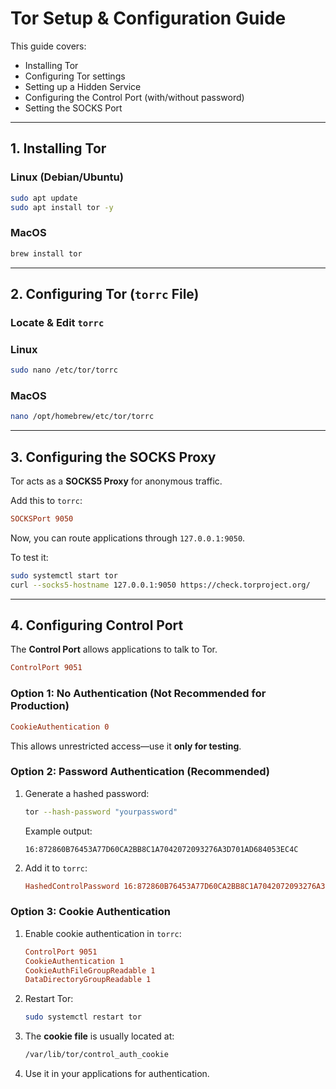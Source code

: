 # **Tor Setup & Configuration Guide**

This guide covers:
- Installing Tor  
- Configuring Tor settings  
- Setting up a Hidden Service  
- Configuring the Control Port (with/without password)  
- Setting the SOCKS Port  

---

## **1. Installing Tor**
### **Linux (Debian/Ubuntu)**
```bash
sudo apt update
sudo apt install tor -y
```

### MacOS
```bash
brew install tor
```

---

## **2. Configuring Tor (`torrc` File)**
### **Locate & Edit `torrc`**
### Linux
```bash
sudo nano /etc/tor/torrc
```
### MacOS
```bash
nano /opt/homebrew/etc/tor/torrc
```

---

## **3. Configuring the SOCKS Proxy**
Tor acts as a **SOCKS5 Proxy** for anonymous traffic.

Add this to `torrc`:
```ini
SOCKSPort 9050
```
Now, you can route applications through `127.0.0.1:9050`.

To test it:
```bash
sudo systemctl start tor
curl --socks5-hostname 127.0.0.1:9050 https://check.torproject.org/
```
---

## **4. Configuring Control Port**
The **Control Port** allows applications to talk to Tor.
```ini
ControlPort 9051
```

### **Option 1: No Authentication (Not Recommended for Production)**
```ini
CookieAuthentication 0
```
This allows unrestricted access—use it **only for testing**.

### **Option 2: Password Authentication (Recommended)**
1. Generate a hashed password:
   ```bash
   tor --hash-password "yourpassword"
   ```
   Example output:
   ```
   16:872860B76453A77D60CA2BB8C1A7042072093276A3D701AD684053EC4C
   ```
2. Add it to `torrc`:
   ```ini
   HashedControlPassword 16:872860B76453A77D60CA2BB8C1A7042072093276A3D701AD684053EC4C
   ```

### **Option 3: Cookie Authentication**
1. Enable cookie authentication in `torrc`:
   ```ini
   ControlPort 9051
   CookieAuthentication 1
   CookieAuthFileGroupReadable 1
   DataDirectoryGroupReadable 1
   ```
2. Restart Tor:
   ```bash
   sudo systemctl restart tor
   ```
3. The **cookie file** is usually located at:
   ```bash
   /var/lib/tor/control_auth_cookie
   ```
4. Use it in your applications for authentication.




